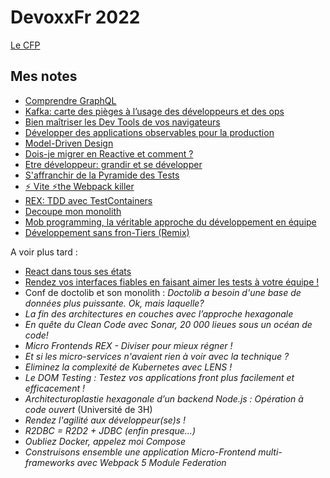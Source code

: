 # DevoxxFr 2022

[Le CFP](https://cfp.devoxx.fr/2022/talks)

## Mes notes

 - [Comprendre GraphQL](./graphql.md)
 - [Kafka: carte des pièges à l’usage des développeurs et des ops](./kafka.md)
 - [Bien maîtriser les Dev Tools de vos navigateurs](./devtools.md)
 - [Développer des applications observables pour la production](./observabilite.md)
 - [Model-Driven Design](./model_driven_design.md)
 - [Dois-je migrer en Reactive et comment ?](./reactive.md)
 - [Etre développeur: grandir et se développer](./etre_developpeur.md)
 - [S'affranchir de la Pyramide des Tests](./pyramide_de_test.md)
 - [⚡️ Vite ⚡️the Webpack killer](./vite.md)
 - [REX: TDD avec TestContainers](./test_containers.md)
 - [Decoupe mon monolith](./decoupe_monolith.md)
 - [Mob programming, la véritable approche du développement en équipe](./mob_programming.md)
 - [Développement sans fron-Tiers (Remix)](./remix.md)

A voir plus tard :  
 - [React dans tous ses états](./react.md)
 - [Rendez vos interfaces fiables en faisant aimer les tests à votre équipe !](./test_interfaces.md)
 - Conf de doctolib et son monolith : _Doctolib a besoin d'une base de données plus puissante. Ok, mais laquelle?_
 - _La fin des architectures en couches avec l’approche hexagonale_
 - _En quête du Clean Code avec Sonar, 20 000 lieues sous un océan de code!_
 - _Micro Frontends REX - Diviser pour mieux régner !_
 - _Et si les micro-services n'avaient rien à voir avec la technique ?_
 - _Eliminez la complexité de Kubernetes avec LENS !_
 - _Le DOM Testing : Testez vos applications front plus facilement et efficacement !_
 - _Architecturoplastie hexagonale d’un backend Node.js : Opération à code ouvert_ (Université de 3H)
 - _Rendez l'agilité aux développeur(se)s !_
 - _R2DBC = R2D2 + JDBC (enfin presque...)_
 - _Oubliez Docker, appelez moi Compose_
 - _Construisons ensemble une application Micro-Frontend multi-frameworks avec Webpack 5 Module Federation_